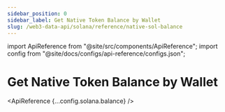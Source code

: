 ```yaml
---
sidebar_position: 0
sidebar_label: Get Native Token Balance by Wallet
slug: /web3-data-api/solana/reference/native-sol-balance
---
```


import ApiReference from "@site/src/components/ApiReference";
import config from "@site/docs/configs/api-reference/configs.json";

# Get Native Token Balance by Wallet

<ApiReference {...config.solana.balance} />
